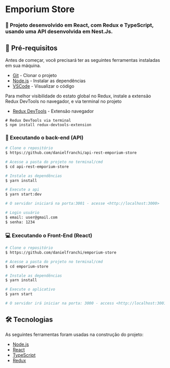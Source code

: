 # Emporium Store
 
### :rocket: Projeto desenvolvido em React, com Redux e TypeScript, usando uma API desenvolvida em Nest.Js.

## :wrench: Pré-requisitos

Antes de começar, você precisará ter as seguintes ferramentas instaladas em sua máquina.

- [Git](https://git-scm.com) - Clonar o projeto
- [Node.js](https://nodejs.org/en/) - Instalar as dependências
- [VSCode](https://code.visualstudio.com/) - Visualizar o código


Para melhor visibilidade do estato global no Redux, instale a extensão Redux DevTools no navegador, e via terminal no projeto 

- [Redux DevTools](http://bit.ly/ctt-redux-dev-tools) - Extensão navegador

```
# Redux DevTools via terminal
$ npm install redux-devtools-extension
```

### 🎲 Executando o back-end (API)

```bash
# Clone o repositório
$ https://github.com/danielfranchi/api-rest-emporium-store

# Acesse a pasta do projeto no terminal/cmd 
$ cd api-rest-emporium-store

# Instale as dependências
$ yarn install

# Execute a api
$ yarn start:dev

# O servidor iniciará na porta:3001 - acesse <http://localhost:3000>
```

```bash
# Login usuário
$ email: user@gmail.com
$ senha: 1234
```

### :computer: Executando o Front-End (React)

```bash
# Clone o repositório
$ https://github.com/danielfranchi/emporium-store

# Acesse a pasta do projeto no terminal/cmd 
$ cd emporium-store

# Instale as dependências
$ yarn install

# Execute o aplicativo
$ yarn start

# O servidor irá iniciar na porta: 3000 - access <http://localhost:3001>
```

## 🛠 Tecnologias

As seguintes ferramentas foram usadas na construção do projeto:

- [Node.js](https://nodejs.org/en/)
- [React](https://pt-br.reactjs.org/)
- [TypeScript](https://www.typescriptlang.org/)
- [Redux](https://react-redux.js.org/)
